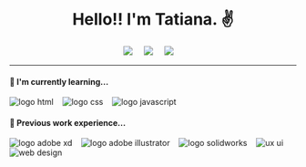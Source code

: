 <h1 align='center'>
    Hello!! I'm Tatiana. &#9996;
</h1>

<p align='center'>
  <a href="https://www.linkedin.com/in/tatiana-sousacorrea/"><img src="https://img.icons8.com/color/48/000000/linkedin.png"/></a>&nbsp;&nbsp;&nbsp;&nbsp;
  <a href="mailto:sousa.tatianacorrea@gmail.com"><img src="https://img.icons8.com/color/48/000000/gmail--v2.png"/></a>&nbsp;&nbsp;&nbsp;&nbsp;
    <a href="tel:31973653830"><img src="https://img.icons8.com/color/48/000000/whatsapp.png"/></a>&nbsp;&nbsp;&nbsp;&nbsp;

<hr>


<h4>&#127802; I'm currently learning...</h4>
<p >
  <img src="https://img.icons8.com/color/48/000000/html-5.png" alt="logo html"/>&nbsp;&nbsp;&nbsp;
    <img src="https://img.icons8.com/color/48/000000/css3.png" alt="logo css"/>&nbsp;&nbsp;&nbsp;
    <img src="https://img.icons8.com/color/48/000000/javascript-logo-1.png" alt="logo javascript"/>&nbsp;&nbsp;&nbsp;
</p>

<h4>&#127802; Previous work experience...</h4>
<p >
  <img src="https://img.icons8.com/fluent/48/000000/adobe-xd.png" alt="logo adobe xd"/>&nbsp;&nbsp;&nbsp;
    <img src="https://img.icons8.com/fluent/48/000000/adobe-illustrator.png" alt="logo adobe illustrator"/>&nbsp;&nbsp;&nbsp;
    <img src="https://img.icons8.com/color/48/000000/solidworks.png" alt="logo solidworks"/>&nbsp;&nbsp;&nbsp;
    <img src="https://img.icons8.com/fluent/48/000000/web-design.png"alt="ux ui"/>&nbsp;&nbsp;&nbsp;
    <img src="https://img.icons8.com/fluent/48/000000/design.png" alt="web design"/>&nbsp;&nbsp;&nbsp;
</p>


